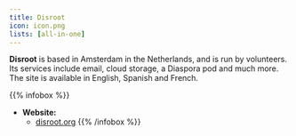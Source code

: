 ```yaml
---
title: Disroot
icon: icon.png
lists: [all-in-one]
---
```


**Disroot** is based in Amsterdam in the Netherlands, and is run by volunteers. Its services include email, cloud storage, a Diaspora pod and much more. The site is available in English, Spanish and French.

{{% infobox %}}
- **Website:** 
    - [disroot.org](https://disroot.org/)
{{% /infobox %}}